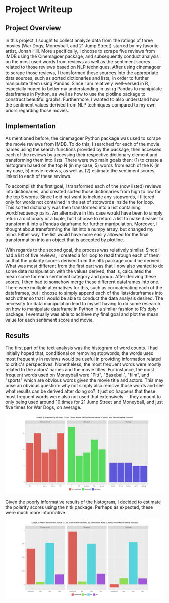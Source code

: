 # Project Writeup

## Project Overview

In this project, I sought to collect analyze data from the ratings of three movies (War Dogs, Moneyball, and 21 Jump Street) starred by my favorite artist, Jonah Hill. More specifically, I choose to scrape five reviews from IMDB using the Cinemagoer package, and subsequently conduct analysis on the most used words from reviews as well as the sentiment scores related to those reviews based on NLP techniques. After using cinemagoer to scrape those reviews, I transformed these sources into the appropriate data sources, such as sorted dictionaries and lists, in order to further manipulate them using Pandas. Since I am relatively well-versed in R, I especially hoped to better my understanding in using Pandas to manipulate dataframes in Python, as well as how to use the plotline package to construct beautiful graphs. Furthermore, I wanted to also understand how the sentiment values derived from NLP techniques compared to my own priors regarding those movies.

## Implementation

As mentioned before, the cinemagoer Python package was used to scrape the movie reviews from IMDB. To do this, I searched for each of the movie names using the search functions provided by the package, then accessed each of the reviews by accessing their respective dictionary element and transforming them into lists. There were two main goals then: (1) to create a histogram based on the top N (in my case, 5) words from each of the K (in my case, 5) movie reviews, as well as (2) estimate the sentiment scores linked to each of these reviews. 

To accomplish the first goal, I transformed each of the (now listed) reviews into dictionaries, and created sorted those dictionaries from high to low for the top 5 words. Since I did not want to include any stopwords, I filtered only for words not contained in the set of stopwords inside the for loop. This sorted dictionary was then transformed into a list containing word:frequency pairs. An alternative in this case would have been to simply return a dictionary or a tuple, but I choose to return a list to make it easier to transform it into a Pandas dataframe for further manipulation. Moreover, I thought about transforming the list into a numpy array, but changed my mind. Either way, the list would have more easily allowed for the final transformation into an object that is accepted by plotline.

With regards to the second goal, the process was relatively similar. Since I had a list of five reviews, I created a for loop to read through each of them so that the polarity scores derived from the nltk package could be derived. What was most different from the first part was that I now also wanted to do some data manipulation with the values derived, that is, calculated the mean score for each sentiment category and group. After deriving these scores, I then had to somehow merge these different dataframes into one. There were multiple alternatives for this, such as concatenating each of the dataframes, but I choose to simply append each of the lists/dataframes into each other so that I would be able to conduct the data analysis desired. The necessity for data manipulation lead to myself having to do some research on how to manipulate dataframe in Python in a similar fashion to R's dplyr package. I eventually was able to achieve my final goal and plot the mean value for each sentiment score and movie.

## Results

The first part of the text analysis was the histogram of word counts. I had initially hoped that, conditional on removing stopwords, the words used most frequently in reviews would be useful in providing information related to critic's perspectives. Nonetheless, the most frequent words were mostly related to the actors' names and the movie titles. For instance, the most frequent words used on Moneyball were "Pitt", "Baseball", "film", and "sports" which are obvious words given the movie title and actors. This may pose an obvious question: why not simply also remove those words and see what results can be derived after doing so? It just so happens that these most frequent words were also not used that extensively -- they amount to only being used around 10 times for 21 Jump Street and Moneyball, and just five times for War Dogs, on average. 

![results](images/Figure_1_text_mining.png)

Given the poorly informative results of the histogram, I decided to estimate the polarity scores using the nltk package. Perhaps as expected, these were much more informative.

![results](images/Figure_2_text_mining.png)
